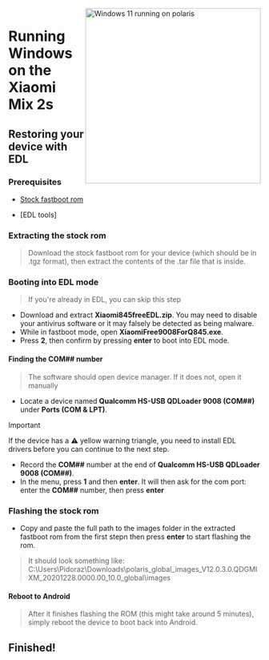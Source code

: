 <img align="right" src="https://github.com/n00b69/woa-polaris/blob/main/polaris.png" width="350" alt="Windows 11 running on polaris">

# Running Windows on the Xiaomi Mix 2s

## Restoring your device with EDL

### Prerequisites
- [Stock fastboot rom]()

- [EDL tools]

### Extracting the stock rom
> Download the stock fastboot rom for your device (which should be in .tgz format), then extract the contents of the .tar file that is inside.

### Booting into EDL mode
> If you're already in EDL, you can skip this step
- Download and extract **Xiaomi845freeEDL.zip**. You may need to disable your antivirus software or it may falsely be detected as being malware.
- While in fastboot mode, open **XiaomiFree9008ForQ845.exe**.
- Press **2**, then confirm by pressing **enter** to boot into EDL mode.

#### Finding the COM## number
> The software should open device manager. If it does not, open it manually
- Locate a device named **Qualcomm HS-USB QDLoader 9008 (COM##)** under **Ports (COM & LPT)**.
> [!Important]
> If the device has a ⚠️ yellow warning triangle, you need to install EDL drivers before you can continue to the next step.
- Record the **COM##** number at the end of **Qualcomm HS-USB QDLoader 9008 (COM##)**.
- In the menu, press **1** and then **enter**. It will then ask for the com port: enter the **COM##** number, then press **enter**

### Flashing the stock rom
- Copy and paste the full path to the images folder in the extracted fastboot rom from the first stepn then press **enter** to start flashing the rom.
> It should look something like: C:\Users\Pidoraz\Downloads\polaris_global_images_V12.0.3.0.QDGMIXM_20201228.0000.00_10.0_global\images

#### Reboot to Android
> After it finishes flashing the ROM (this might take around 5 minutes), simply reboot the device to boot back into Android.

## Finished!












